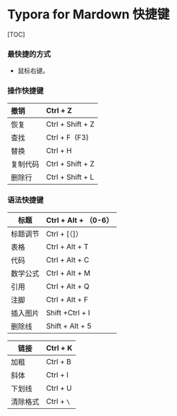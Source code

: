 # Typora for Mardown 快捷键

[TOC]

### 最快捷的方式

+ 鼠标右键。





### 操作快捷键

| 撤销   | Ctrl + Z           |
| :--- | :----------------- |
| 恢复   | Ctrl + Shift + Z   |
| 查找   | Ctrl + F      (F3) |
| 替换   | Ctrl + H           |
| 复制代码 | Ctrl + Shift + Z   |
| 删除行  | Ctrl + Shift + L   |



### 语法快捷键

| 标题   | Ctrl + Alt + （0-6） |
| ---- | ------------------ |
| 标题调节 | Ctrl + [（]）        |
| 表格   | Ctrl + Alt + T     |
| 代码   | Ctrl + Alt + C     |
| 数学公式 | Ctrl + Alt + M     |
| 引用   | Ctrl + Alt + Q     |
| 注脚   | Ctrl + Alt + F     |
| 插入图片 | Shift +Ctrl + I    |
| 删除线  | Shift + Alt + 5    |



| 链接   | Ctrl + K   |
| ---- | ---------- |
| 加粗   | Ctrl + B   |
| 斜体   | Ctrl + I   |
| 下划线  | Ctrl + U   |
| 清除格式 | Ctrl + `\` |



 



